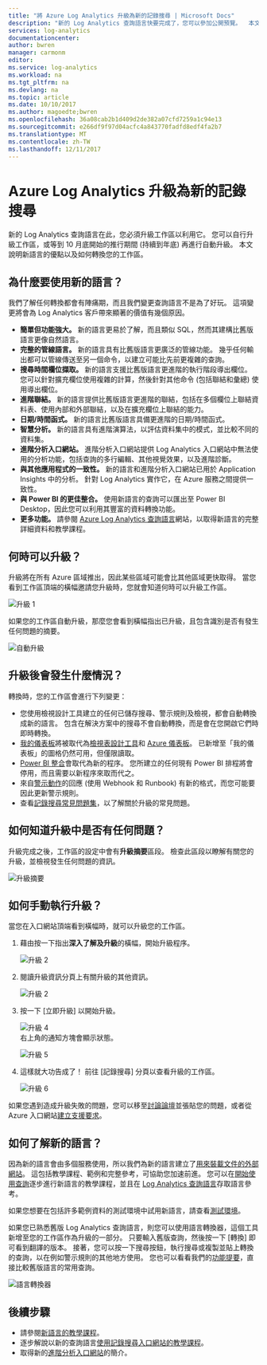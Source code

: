 ```yaml
---
title: "將 Azure Log Analytics 升級為新的記錄搜尋 | Microsoft Docs"
description: "新的 Log Analytics 查詢語言快要完成了，您可以參加公開預覽。  本文說明新語言的優點以及如何轉換您的工作區。"
services: log-analytics
documentationcenter: 
author: bwren
manager: carmonm
editor: 
ms.service: log-analytics
ms.workload: na
ms.tgt_pltfrm: na
ms.devlang: na
ms.topic: article
ms.date: 10/10/2017
ms.author: magoedte;bwren
ms.openlocfilehash: 36a08cab2b1d409d2de382a07cfd7259a1c94e13
ms.sourcegitcommit: e266df9f97d04acfc4a843770fadfd8edf4fa2b7
ms.translationtype: MT
ms.contentlocale: zh-TW
ms.lasthandoff: 12/11/2017
---
```

# <a name="azure-log-analytics-upgrade-to-new-log-search"></a>Azure Log Analytics 升級為新的記錄搜尋

新的 Log Analytics 查詢語言在此，您必須升級工作區以利用它。  您可以自行升級工作區，或等到 10 月底開始的推行期間 (持續到年底) 再進行自動升級。  本文說明新語言的優點以及如何轉換您的工作區。  

## <a name="why-the-new-language"></a>為什麼要使用新的語言？
我們了解任何轉換都會有陣痛期，而且我們變更查詢語言不是為了好玩。  這項變更將會為 Log Analytics 客戶帶來顯著的價值有幾個原因。

- **簡單但功能強大。** 新的語言更易於了解，而且類似 SQL，然而其建構比舊版語言更像自然語言。
- **完整的管線語言。**  新的語言具有比舊版語言更廣泛的管線功能。  幾乎任何輸出都可以管線傳送至另一個命令，以建立可能比先前更複雜的查詢。
- **搜尋時間欄位擷取。**  新的語言支援比舊版語言更進階的執行階段導出欄位。  您可以針對擴充欄位使用複雜的計算，然後針對其他命令 (包括聯結和彙總) 使用導出欄位。
- **進階聯結。**  新的語言提供比舊版語言更進階的聯結，包括在多個欄位上聯結資料表、使用內部和外部聯結，以及在擴充欄位上聯結的能力。
- **日期/時間函式。**  新的語言比舊版語言具備更進階的日期/時間函式。
- **智慧分析。**  新的語言具有進階演算法，以評估資料集中的模式，並比較不同的資料集。
- **進階分析入口網站。**  進階分析入口網站提供 Log Analytics 入口網站中無法使用的分析功能，包括查詢的多行編輯、其他視覺效果，以及進階診斷。
- **與其他應用程式的一致性。**  新的語言和進階分析入口網站已用於 Application Insights 中的分析。  針對 Log Analytics 實作它，在 Azure 服務之間提供一致性。
- **與 Power BI 的更佳整合。** 使用新語言的查詢可以匯出至 Power BI Desktop，因此您可以利用其豐富的資料轉換功能。
- **更多功能。** 請參閱 [Azure Log Analytics 查詢語言](https://docs.loganalytics.io)網站，以取得新語言的完整詳細資料和教學課程。


## <a name="when-can-i-upgrade"></a>何時可以升級？
升級將在所有 Azure 區域推出，因此某些區域可能會比其他區域更快取得。  當您看到工作區頂端的橫幅邀請您升級時，您就會知道何時可以升級工作區。

![升級 1](media/log-analytics-log-search-upgrade/upgrade-01a.png)

如果您的工作區自動升級，那麼您會看到橫幅指出已升級，且包含識別是否有發生任何問題的摘要。

 ![自動升級](media/log-analytics-log-search-upgrade/auto-upgrade.png)


## <a name="what-happens-after-the-upgrade"></a>升級後會發生什麼情況？
轉換時，您的工作區會進行下列變更：

- 您使用檢視設計工具建立的任何已儲存搜尋、警示規則及檢視，都會自動轉換成新的語言。  包含在解決方案中的搜尋不會自動轉換，而是會在您開啟它們時即時轉換。  
- [我的儀表板](log-analytics-dashboards.md)將被取代為[檢視表設計工具](log-analytics-view-designer.md)和 [Azure 儀表板](https://docs.microsoft.com/azure/azure-portal/azure-portal-dashboards.md)。  已新增至「我的儀表板」的圖格仍然可用，但僅限讀取。
- [Power BI 整合](log-analytics-powerbi.md)會取代為新的程序。  您所建立的任何現有 Power BI 排程將會停用，而且需要以新程序來取而代之。
- 來自[警示動作](log-analytics-alerts-actions.md)的回應 (使用 Webhook 和 Runbook) 有新的格式，而您可能要因此更新警示規則。
- 查看[記錄搜尋常見問題集](log-analytics-log-search-faq.md)，以了解關於升級的常見問題。

## <a name="how-do-i-know-if-there-were-any-issues-from-the-upgrade"></a>如何知道升級中是否有任何問題？
升級完成之後，工作區的設定中會有**升級摘要**區段。  檢查此區段以瞭解有關您的升級，並檢視發生任何問題的資訊。

 ![升級摘要](media/log-analytics-log-search-upgrade/upgrade-summary.png)

## <a name="how-do-i-manually-perform-the-upgrade"></a>如何手動執行升級？
當您在入口網站頂端看到橫幅時，就可以升級您的工作區。  

1.  藉由按一下指出**深入了解及升級**的橫幅，開始升級程序。

    ![升級 2](media/log-analytics-log-search-upgrade/upgrade-01a.png)<br>

2.  閱讀升級資訊分頁上有關升級的其他資訊。

    ![升級 2](media/log-analytics-log-search-upgrade/upgrade-03.png)<br>

3.  按一下 [立即升級] 以開始升級。

    ![升級 4](media/log-analytics-log-search-upgrade/upgrade-04.png)<br>右上角的通知方塊會顯示狀態。
    
    ![升級 5](media/log-analytics-log-search-upgrade/upgrade-05.png)

4.  這樣就大功告成了！  前往 [記錄搜尋] 分頁以查看升級的工作區。

    ![升級 6](media/log-analytics-log-search-upgrade/upgrade-06.png)

如果您遇到造成升級失敗的問題，您可以移至[討論論壇](https://social.msdn.microsoft.com/Forums/azure/home?forum=opinsights)並張貼您的問題，或者從 Azure 入口網站[建立支援要求](../azure-supportability/how-to-create-azure-support-request.md)。

## <a name="how-do-i-learn-the-new-language"></a>如何了解新的語言？
因為新的語言會由多個服務使用，所以我們為新的語言建立了[用來裝載文件的外部網站](https://docs.loganalytics.io/)。  這包括教學課程、範例和完整參考，可協助您加速前進。 您可以在[開始使用查詢](https://go.microsoft.com/fwlink/?linkid=856078)逐步進行新語言的教學課程，並且在 [Log Analytics 查詢語言](https://go.microsoft.com/fwlink/?linkid=856079)存取語言參考。  

如果您想要在包括許多範例資料的測試環境中試用新語言，請查看[測試環境](https://portal.loganalytics.io/demo#/discover/home)。

如果您已熟悉舊版 Log Analytics 查詢語言，則您可以使用語言轉換器，這個工具新增至您的工作區作為升級的一部分。  只要輸入舊版查詢，然後按一下 [轉換] 即可看到翻譯的版本。  接著，您可以按一下搜尋按鈕，執行搜尋或複製並貼上轉換的查詢，以在例如警示規則的其他地方使用。  您也可以看看我們的[功能提要](log-analytics-log-search-transition.md)，直接比較舊版語言的常用查詢。

![語言轉換器](media/log-analytics-log-search-upgrade/language-converter.png)


## <a name="next-steps"></a>後續步驟
- 請參閱[新語言的教學課程](https://go.microsoft.com/fwlink/?linkid=856078)。
- 逐步解說以新的查詢語言[使用記錄搜尋入口網站的教學課程](log-analytics-log-search-log-search-portal.md)。
- 取得新的[進階分析入口網站](https://go.microsoft.com/fwlink/?linkid=856587)的簡介。
